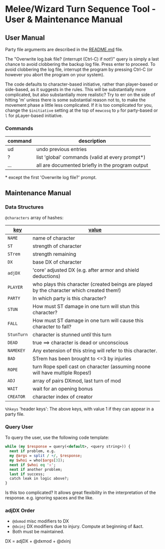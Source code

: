 # Melee/Wizard Turn Sequence Tool - User & Maintenance Manual

## User Manual

Party file arguments are described in the [README.md](../README.md) file.

The "Overwrite log.bak file? (interrupt (Ctrl-C) if not!)" query is simply a
last chance to avoid clobbering the backup log file.  Press enter to
proceed.  To avoid clobbering the log file, interrupt the program by pressing
Ctrl-C (or however you abort the program on your system).

The code defaults to character-based initiative, rather than player-based or
side-based, as it suggests in the rules.  This will be substantially more
complicated, but also substantially more realistic?
Try to err on the side of hitting 'm' unless there is some substantial reason not to, to make the movement phase a little less complicated.
If it is too complicated for you, change the `$initiative` setting at the top of `mewcosq` to `p` for party-based or `l` for pLayer-based initiative.

### Commands
command|description
-------|-----------
ud <n> | undo <n> previous entries
? | list 'global' commands (valid at every prompt\*)
... | all are documented briefly in the program output

\* except the first 'Overwrite log file?' prompt.


## Maintenance Manual

### Data Structures

`@characters` array of hashes:

<u>key</u> | <u>value</u>
----------- | -------------
`NAME` | name of character
`ST` | strength of character
`STrem` | strength remaining
`DX` | base DX of character
`adjDX` | 'core' adjusted DX (e.g. after armor and shield deductions)
`PLAYER` | who plays this character (created beings are played by the character which created them!)
`PARTY` | In which party is this character?
`STUN` | How must ST damage in one turn will stun this character?
`FALL` | How must ST damage in one turn will cause this character to fall?
`StunTurn` | character is stunned *until* this turn
`DEAD` | true ==> character is dead or unconscious
`NAMEKEY` | Any extension of this string will refer to this character.
`BAD` | STrem has been brought to <=3 by injuries
`ROPE` | turn Rope spell cast on character (assuming noone will have multiple Ropes!)
`ADJ` | array of pairs DXmod, last turn of mod
`WAIT` | wait for an opening bonus
`CREATOR` | character index of creator

`%hkeys` 'header keys':  The above keys, with value 1 if they can appear in a party file.

### Query User

To query the user, use the following code template:

```perl
while (my $response = query(<default>, <query string>)) {
  next if problem, e.g.
  my @args = split / +/, $response;
  my $whoi = who($args[3]);
  next if $whoi eq 'x';
  next if another problem;
  last if success;
  catch leak in logic above?;
}
```

Is this too complicated?  It allows great flexibility in the interpretation of the response.  e.g. ignoring spaces and the like.

### adjDX Order

<!-- #### old scheme:
`@dex` is adjDX of each character, computed after Considerations
takes into account reactions to injury
[deprecate I think]

`@dexadj` is dex adjustment declared in 'Special considerations'.

@dex = adjDX + @dexadj - reactions to injury

`%dexes` list of characters of each dex

`$dex` is the current max dex

`$ties` is the list of people with this dex

`@dex_ties` is `$ties` sorted by `@roll`

`$newdex` is new dex after new injuries

#### new scheme: -->
* `@dxmod` misc modifiers to DX
* `@dxinj` DX modifiers due to injury.  Compute at beginning of &act.
* Both must be maintained.

DX = adjDX + @dxmod + @dxinj

<!--
I think it also makes sense to change the &act API to take an array which is true if that char is acting.  So the array index is the char index.
No, I decided to do it the old way.  Note that it is often called with a single character, for pole and second bow attacks. (6sep021) -->